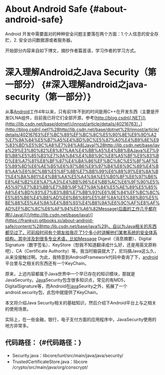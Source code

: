 # About Android Safe {#about-android-safe}

Android 开发中需要面对的种种安全问题主要落在两个方面：1.个人信息的安全存贮，2. 安全访问数据源或者服务器。

开始部分内容来自如下博文，摘抄作者篇首语，学习作者的学习方式。

# 深入理解Android之Java Security（第一部分） {#深入理解android之java-security（第一部分）}

从事[Android](http://lib.csdn.net/base/android)工作4年以来，只有前1年不到的时间是用C++在开发东西（主要是开发DLNA组件，目前我已将它们全部开源，参考[http://blog.csdn\[.NET\]\(http://lib.csdn.net/base/dotnet\)/innost/article/details/40216763），](http://blog.csdn[.net]%28http//lib.csdn.net/base/dotnet%29/innost/article/details/40216763%EF%BC%89%EF%BC%8C%E5%90%8E%E9%9D%A2%E7%9A%84%E5%B7%A5%E4%BD%9C%E5%87%A0%E4%B9%8E%E9%83%BD%E5%9C%A8%E7%94%A8[Java]%28http://lib.csdn.net/base/java%29%E3%80%82%E8%87%AA%E4%BB%A5%E4%B8%BAJava%E7%9B%B8%E5%85%B3%E7%9A%84%E4%B8%9C%E8%A5%BF%E9%83%BD%E8%A7%81%E8%BF%87%E4%BA%86%EF%BC%8C%E5%8F%AF%E5%89%8D%E6%AE%B5%E6%97%B6%E9%97%B4%E6%9C%89%E4%B8%AA%E6%9C%8B%E5%8F%8B%E7%BB%99%E6%88%91%E8%8A%B1%E4%BA%861%E4%B8%AA%E5%A4%9A%E5%B0%8F%E6%97%B6%E8%AE%B2%E8%A7%A3%E4%BB%96%E4%BB%AC%E6%9F%90%E5%A5%97%E7%B3%BB%E7%BB%9F%E7%9A%84%E5%AE%89%E5%85%A8%E4%BD%93%E7%B3%BB%E7%BB%93%E6%9E%84%EF%BC%8C%E5%85%B6%E4%B8%AD%E6%B6%89%E5%8F%8A%E5%88%B0%E5%BE%88%E5%A4%9A%E4%B8%93%E4%B8%9A%E6%9C%AF%E8%AF%AD%EF%BC%8C%E6%AF%94%E5%A6%82Message)后面的工作几乎都在用\[Java\][/\(http://lib.csdn.net/base/java\)](https://frankyzj.gitbooks.io/about-android-safe/content/%28http:/lib.csdn.net/base/java%29)。自以为Java相关的东西都见过了，可前段时间有个朋友给我花了1个多小时讲解他们某套系统的安全体系结构，其中涉及到很多专业术语，比如Message Digest（消息摘要）、Digital Signature（数字签名）、KeyStore（恕我不知道翻译成什么好，还是用英文原称吧）、CA（Certificate Authority）等。我当时脑袋就大了，尼玛搞Java这么久，从来没接触过啊。为此，我特意到AndroidFramework代码中查询了下，[android](http://lib.csdn.net/base/android)平台里与之相关的东西还有一个KeyChain。

原来，上述内容都属于Java世界中一个早已存在的知识模块，那就是JavaSecurity。[Java](http://lib.csdn.net/base/java)Security包含很多知识点，常见的有MD5，DigitalSignature等，而Android在[java](http://lib.csdn.net/base/java)Seurity之外，拓展了一个android.security包，此包中就提供了KeyChain。

本文将介绍Java Security相关的基础知识，然后介绍下Android平台上与之相关的使用场景。

实际上，在一些金融，银行，电子支付方面的应用程序中，JavaSecurity使用的地方非常多。

## 代码路径： {#代码路径：}

* Security.java：libcore/lunl/src/main/java/java/security/
* TrustedCertificateStore.java：libcore /crypto/src/main/java/org/conscrypt/



